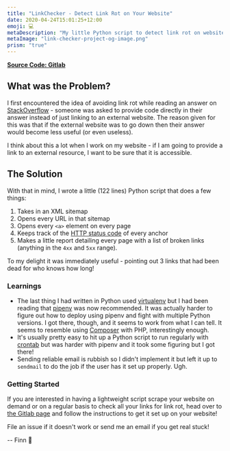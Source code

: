 ```yaml
---
title: "LinkChecker - Detect Link Rot on Your Website"
date: 2020-04-24T15:01:25+12:00
emoji: 💻
metaDescription: "My little Python script to detect link rot on websites through checking of HTTP status codes. Lightweight and useful!"
metaImage: "link-checker-project-og-image.png"
prism: "true"
---
```


__[Source Code: Gitlab][gitlab]__

## What was the Problem?

I first encountered the idea of avoiding link rot while reading an answer on [StackOverflow][linkrot] - someone was asked to provide code directly in their answer instead of just linking to an external website. The reason given for this was that if the external website was to go down then their answer would become less useful (or even useless).

I think about this a lot when I work on my website - if I am going to provide a link to an external resource, I want to be sure that it is accessible.

## The Solution

With that in mind, I wrote a little (122 lines) Python script that does a few things:

1. Takes in an XML sitemap
2. Opens every URL in that sitemap
3. Opens every `<a>` element on every page
4. Keeps track of the [HTTP status code][httpcodes] of every anchor
5. Makes a little report detailing every page with a list of broken links (anything in the `4xx` and `5xx` range).

To my delight it was immediately useful - pointing out 3 links that had been dead for who knows how long!

### Learnings

- The last thing I had written in Python used [virtualenv][virtualenv] but I had been reading that [pipenv][pipenv] was now recommended. It was actually harder to figure out how to deploy using pipenv and fight with multiple Python versions. I got there, though, and it seems to work from what I can tell. It seems to resemble using [Composer][composer] with PHP, interestingly enough.
- It's usually pretty easy to hit up a Python script to run regularly with [crontab] but was harder with pipenv and it took some figuring but I got there!
- Sending reliable email is rubbish so I didn't implement it but left it up to `sendmail` to do the job if the user has it set up properly. Ugh.

### Getting Started

If you are interested in having a lightweight script scrape your website on demand or on a regular basis to check all your links for link rot, head over to [the Gitlab page][gitlab] and follow the instructions to get it set up on your website!

File an issue if it doesn't work or send me an email if you get real stuck!

-- Finn 👋

[gitlab]: https://gitlab.com/Finnito/link-checker "LinkChecker on Gitlab"
[linkrot]: https://stackoverflow.com/a/47789666 "Link rot example on StackOverflow"
[httpcodes]: https://en.wikipedia.org/wiki/List_of_HTTP_status_codes "HTTP Status Codes on Wikipedia"
[virtualenv]: https://virtualenv.pypa.io/en/stable/ "Python's Virtualenv"
[pipenv]: https://pipenv.pypa.io/en/latest/ "Python's pipenv"
[composer]: https://getcomposer.org/ "PHP's Composer"
[crontab]: https://www.adminschoice.com/crontab-quick-reference "Crontab"